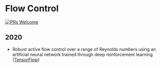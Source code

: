 # Flow Control

[![PRs Welcome](https://img.shields.io/badge/PRs-welcome-brightgreen.svg?style=flat-square)](http://makeapullrequest.com)



## 2020
* Robust active flow control over a range of Reynolds numbers using an artificial neural network trained through deep reinforcement learning ([TensorFlow](https://github.com/thw1021/Cylinder2DFlowControlGeneral))

